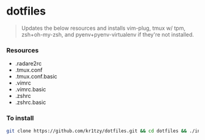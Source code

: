 # dotfiles

> Updates the below resources and installs vim-plug, tmux w/ tpm, zsh+oh-my-zsh, and pyenv+pyenv-virtualenv if they're not installed.

### Resources
* .radare2rc
* .tmux.conf 
* .tmux.conf.basic
* .vimrc
* .vimrc.basic
* .zshrc
* .zshrc.basic

### To install

```bash
git clone https://github.com/kr1tzy/dotfiles.git && cd dotfiles && ./install.sh
```

[pyenv+pyenv-virtualenv]: https://realpython.com/intro-to-pyenv/
